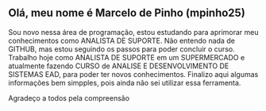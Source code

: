 ## Olá, meu nome é Marcelo de Pinho (mpinho25) ##
Sou novo nessa área de programação, estou estudando para aprimorar meu conhecimentos como ANALISTA DE SUPORTE.
Não entendo nada de GITHUB, mas estou seguindo os passos para poder concluir o curso.
Trabalho hoje como ANALISTA DE SUPORTE em um SUPERMERCADO e atualmente fazendo CURSO de ANALISE E DESENVOLVIMENTO DE SISTEMAS EAD, para poder ter novos conhecimentos.
Finalizo aqui algumas informações bem simpples, pois ainda não sei utilizar essa ferramenta.

Agradeço a todos pela compreensão
